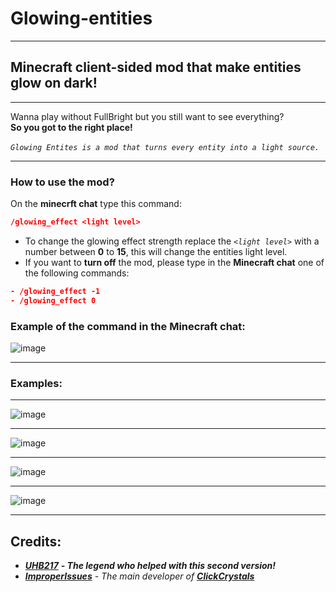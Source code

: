 # Glowing-entities
____________________________
## Minecraft client-sided mod that make entities glow on dark!
_____________________________
Wanna play without FullBright but you still want to see everything?\
                              **So you got to the right place!**\
\
*`Glowing Entites is a mod that turns every entity into a light source.`*

--------------------------------------------------------------

### How to use the mod?


On the **minecrft chat** type this command:
```json
/glowing_effect <light level>
```
- To change the glowing effect strength replace the _`<light level>`_ with a number between **0** to **15**, this will change the entities light level.
- If you want to **turn off** the mod, please type in the **Minecraft chat** one of the following commands:
```json
- /glowing_effect -1
- /glowing_effect 0
```
### Example of the command in the Minecraft chat:
![image](https://cdn.modrinth.com/data/2vIwBVFK/images/e4310e2e6608131769e20442d74b8d4817f5c50e.png)

------------------------------------------------------

### Examples:
_________________________
![image](https://cdn.modrinth.com/data/2vIwBVFK/images/fff6ad9716ffa2db0cf15f4429001780d8841d67.png)
____________________________
![image](https://cdn.modrinth.com/data/2vIwBVFK/images/97be9186ccf49a612d231ed71287662aa45231a7.png)
__________________________________
![image](https://cdn.modrinth.com/data/2vIwBVFK/images/b838ea2f67330386f2fae70dbc3d78c1caed1938.png)
_________________________________
![image](https://cdn.modrinth.com/data/2vIwBVFK/images/1c8f1e19d68347bf60b18b34f3716839624109b0.png)
_________________________________
## Credits:
- [***UHB217***](https://github.com/uhb217) ***- The legend who helped with this second version!***
- [***ImproperIssues***](https://github.com/ItziSpyder) _- The main developer of [**ClickCrystals**](https://modrinth.com/mod/clickcrystals)_
